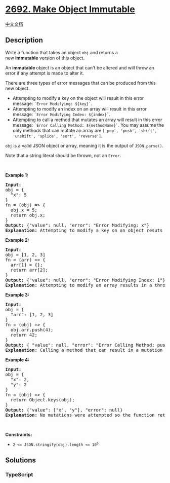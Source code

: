 # [2692. Make Object Immutable](https://leetcode.com/problems/make-object-immutable)

[中文文档](/solution/2600-2699/2692.Make%20Object%20Immutable/README.md)

## Description

<p>Write a function that takes an object&nbsp;<code>obj</code> and returns a new&nbsp;<strong>immutable</strong>&nbsp;version of this object.</p>

<p>An&nbsp;<strong>immutable&nbsp;</strong>object is an object that can&#39;t be altered and will throw an error if any attempt is made to alter it.</p>

<p>There are three types of error messages that can be produced from this new object.</p>

<ul>
	<li>Attempting to modify a key on the object will result in this&nbsp;error message: <code>`Error Modifying: ${key}`</code>.</li>
	<li>Attempting to modify an index on an array will result in this error message: <code>`Error Modifying&nbsp;Index: ${index}`</code>.</li>
	<li>Attempting to call a method that mutates an array will result in this error message: <code>`Error Calling Method: ${methodName}`</code>. You may assume the only methods that can mutate&nbsp;an array are&nbsp;<code>[&#39;pop&#39;, &#39;push&#39;, &#39;shift&#39;, &#39;unshift&#39;, &#39;splice&#39;, &#39;sort&#39;, &#39;reverse&#39;]</code>.</li>
</ul>

<p><code>obj</code>&nbsp;is a valid JSON object or array, meaning it is the output of <code>JSON.parse()</code>.</p>

<p>Note that a string literal should be thrown, not an&nbsp;<code>Error</code>.</p>

<p>&nbsp;</p>
<p><strong class="example">Example 1:</strong></p>

<pre>
<strong>Input:</strong> 
obj = {
&nbsp; &quot;x&quot;: 5
}
fn = (obj) =&gt; { 
&nbsp; obj.x = 5;
&nbsp; return obj.x;
}
<strong>Output:</strong> {&quot;value&quot;: null, &quot;error&quot;: &quot;Error Modifying:&nbsp;x&quot;}
<strong>Explanation: </strong>Attempting to modify a key on an object resuts in a thrown error. Note that it doesn&#39;t matter that the value was set to the same value as it was before.
</pre>

<p><strong class="example">Example 2:</strong></p>

<pre>
<strong>Input:</strong> 
obj = [1, 2, 3]
fn = (arr) =&gt; { 
&nbsp; arr[1] = {}; 
&nbsp; return arr[2]; 
}
<strong>Output:</strong> {&quot;value&quot;: null, &quot;error&quot;: &quot;Error Modifying&nbsp;Index: 1&quot;}
<strong>Explanation: </strong>Attempting to modify an array results in a thrown error.
</pre>

<p><strong class="example">Example 3:</strong></p>

<pre>
<strong>Input:</strong> 
obj = {
&nbsp; &quot;arr&quot;: [1, 2, 3]
}
fn = (obj) =&gt; { 
&nbsp; obj.arr.push(4);
&nbsp; return 42;
}
<strong>Output:</strong> { &quot;value&quot;: null, &quot;error&quot;: &quot;Error Calling Method: push&quot;}
<strong>Explanation: </strong>Calling a method that can result in a mutation results in a thrown error.
</pre>

<p><strong class="example">Example 4:</strong></p>

<pre>
<strong>Input:</strong> 
obj = {
&nbsp; &quot;x&quot;: 2,
&nbsp; &quot;y&quot;: 2
}
fn = (obj) =&gt; { 
&nbsp; return Object.keys(obj);
}
<strong>Output:</strong> {&quot;value&quot;: [&quot;x&quot;, &quot;y&quot;], &quot;error&quot;: null}
<strong>Explanation: </strong>No mutations were attempted so the function returns as normal.
</pre>

<p>&nbsp;</p>
<p><strong>Constraints:</strong></p>

<ul>
	<li><code>2 &lt;= JSON.stringify(obj).length &lt;= 10<sup>5</sup></code></li>
</ul>

## Solutions

<!-- tabs:start -->

### **TypeScript**

```ts

```

<!-- tabs:end -->
